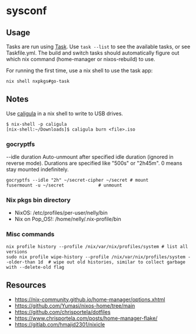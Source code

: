 # sysconf

## Usage

Tasks are run using [Task](https://taskfile.dev). Use `task --list` to see the available tasks, or see Taskfile.yml. The build and switch tasks should automatically figure out which nix command (home-manager or nixos-rebuild) to use.

For running the first time, use a nix shell to use the task app:

```shell
nix shell nxpkgs#go-task
```

## Notes

Use [caligula](https://github.com/ifd3f/caligula) in a nix shell to write to USB drives.

```shell
$ nix-shell -p caligula
[nix-shell:~/Downloads]$ caligula burn <file>.iso
```

### gocryptfs

--idle duration                  Auto-unmount after specified idle duration (ignored in reverse mode). Durations are specified like "500s" or "2h45m". 0 means stay mounted indefinitely.

```shell
gocryptfs --idle "2h" ~/secret-cipher ~/secret # mount
fusermount -u ~/secret             # unmount
```

### Nix pkgs bin directory
- NixOS: /etc/profiles/per-user/nelly/bin
- Nix on Pop_OS!: /home/nelly/.nix-profile/bin

### Misc commands
```shell
nix profile history --profile /nix/var/nix/profiles/system # list all versions
sudo nix profile wipe-history --profile /nix/var/nix/profiles/system --older-than 1d  # wipe out old histories, similar to collect garbage with --delete-old flag
```

## Resources
* https://nix-community.github.io/home-manager/options.xhtml
* https://github.com/Yumasi/nixos-home/tree/main
* https://github.com/chrisportela/dotfiles
* https://www.chrisportela.com/posts/home-manager-flake/
* https://gitlab.com/hmajid2301/nixicle
